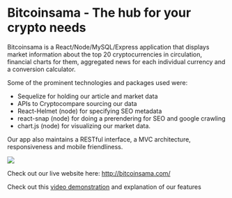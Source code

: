 # Bitcoinsama - The hub for your crypto needs

Bitcoinsama is a React/Node/MySQL/Express application that displays market information about the top 20 cryptocurrencies in circulation, financial charts for them, aggregated news for each individual currency and a conversion calculator. 

Some of the prominent technologies and packages used were:
* Sequelize for holding our article and market data
* APIs to Cryptocompare sourcing our data
* React-Helmet (node) for specifying SEO metadata
* react-snap (node) for doing a prerendering for SEO and google crawling
* chart.js (node) for visualizing our market data. 

Our app also maintains a RESTful interface, a MVC architecture, responsiveness and mobile friendliness. 

<img src=/bitcoinsama.gif></img>

Check out our live website here: http://bitcoinsama.com/

Check out this [video demonstration](https://www.youtube.com/watch?v=NSLUzStpLTk) and explanation of our features 
